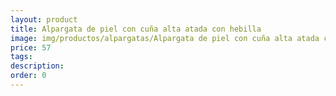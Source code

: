 ```yaml
---
layout: product
title: Alpargata de piel con cuña alta atada con hebilla 
image: img/productos/alpargatas/Alpargata de piel con cuña alta atada con hebilla =57.webp
price: 57
tags: 
description: 
order: 0
---
```

